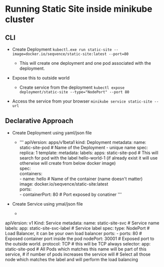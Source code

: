 # Running Static Site inside minikube cluster

## CLI

* Create Deployment `kubectl.exe run static-site --image=docker.io/seqvence/static-site:latest --port=80`

    * This will create one deployment and one pod associated with the deployment.

* Expose this to outside world 
    * Create service from the deployment `kubectl expose deployment/static-site --type="NodePort" --port 80`

* Access the service from your browser `minikube service static-site --url`

## Declarative Approach

* Create Deployment using yaml/json file

    * '''
     apiVersion: apps/v1beta1
     kind: Deployment
     metadata: 
       name: static-site-pod         # Name of the Deployment - unique name
     spec:
       replica: 1
       template:
         metadata:
           labels:
             apps: static-site-pod   # This will search for pod with the label hello-world-1 (if already exist it will use otherwise will create from below docker image)     
         spec:    
           containers:   
           - name: hello         # Name of the container (name doesn't matter)   
             image: docker.io/seqvence/static-site:latest    
             ports:     
               - containerPort: 80 # Port exposed by conatiner
     '''

* Create Service using ymal/json file

    * ```
apiVersion: v1
Kind: Service
metadata:
    name: static-site-svc             # Service name
    labels:
        app: static-site-svc-label    # Service label
spec:
    type: NodePort                    # Load Balancer, it can be your own load balancer
    ports:
    - ports: 80                       # Exposed container port inside the pod
      nodePort: 30001                 # Exposed port to the outside world.
      protocol: TCP                   # this will be TCP always 
    selector:
      app: static-site-pod            # All Pods which matches this name will be part of this service, 
                                      # if number of pods increases the service will
                                      # Select all those node which matches the label and will perform the load balancing 

```